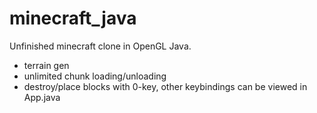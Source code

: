 # minecraft_java
Unfinished minecraft clone in OpenGL Java. 
- terrain gen
- unlimited chunk loading/unloading
- destroy/place blocks with 0-key, other keybindings can be viewed in App.java
